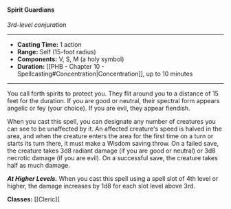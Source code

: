 #### Spirit Guardians
*3rd-level conjuration*
___
- **Casting Time:** 1 action
- **Range:** Self (15-foot radius)
- **Components:** V, S, M (a holy symbol)
- **Duration:** [[PHB - Chapter 10 - Spellcasting#Concentration|Concentration]], up to 10 minutes
---
You call forth spirits to protect you. They flit around you to a distance of 15 feet for the duration. If you are good or neutral, their spectral form appears angelic or fey (your choice). If you are evil, they appear fiendish.

When you cast this spell, you can designate any number of creatures you can see to be unaffected by it. An affected creature's speed is halved in the area, and when the creature enters the area for the first time on a turn or starts its turn there, it must make a Wisdom saving throw. On a failed save, the creature takes 3d8 radiant damage (if you are good or neutral) or 3d8 necrotic damage (if you are evil). On a successful save, the creature takes half as much damage.

***At Higher Levels.*** When you cast this spell using a spell slot of 4th level or higher, the damage increases by 1d8 for each slot level above 3rd.

**Classes:** [[Cleric]]
